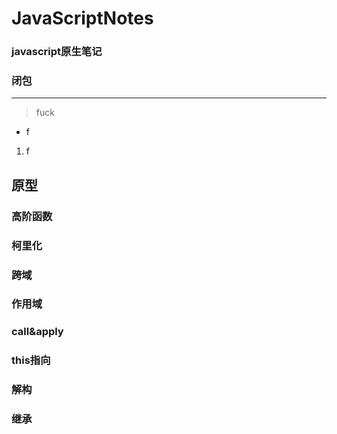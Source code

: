 # JavaScriptNotes

  ### javascript原生笔记



 ### 闭包
 ---
 > fuck
 * f
 1. f

## 原型


### 高阶函数

### 柯里化

### 跨域

### 作用域

### call&apply

### this指向

### 解构

### 继承

